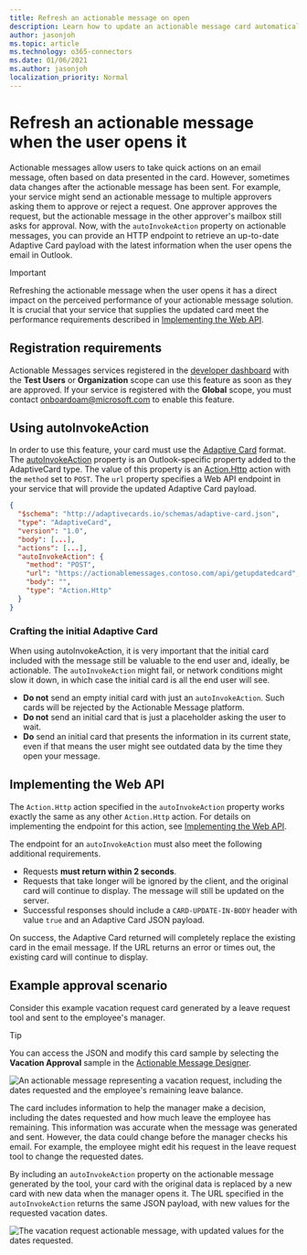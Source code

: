 ```yaml
---
title: Refresh an actionable message on open
description: Learn how to update an actionable message card automatically when the user opens it.
author: jasonjoh
ms.topic: article
ms.technology: o365-connectors
ms.date: 01/06/2021
ms.author: jasonjoh
localization_priority: Normal
---
```


# Refresh an actionable message when the user opens it

Actionable messages allow users to take quick actions on an email message, often based on data presented in the card. However, sometimes data changes after the actionable message has been sent. For example, your service might send an actionable message to multiple approvers asking them to approve or reject a request. One approver approves the request, but the actionable message in the other approver's mailbox still asks for approval. Now, with the `autoInvokeAction` property on actionable messages, you can provide an HTTP endpoint to retrieve an up-to-date Adaptive Card payload with the latest information when the user opens the email in Outlook.

> [!IMPORTANT]
> Refreshing the actionable message when the user opens it has a direct impact on the perceived performance of your actionable message solution. It is crucial that your service that supplies the updated card meet the performance requirements described in [Implementing the Web API](#implementing-the-web-api).

## Registration requirements

Actionable Messages services registered in the [developer dashboard](email-dev-dashboard.md) with the **Test Users** or **Organization** scope can use this feature as soon as they are approved. If your service is registered with the **Global** scope, you must contact [onboardoam@microsoft.com](mailto:onboardoam@microsoft.com) to enable this feature.

## Using autoInvokeAction

In order to use this feature, your card must use the [Adaptive Card](adaptive-card.md) format. The [autoInvokeAction](adaptive-card.md#additional-properties-on-the-adaptivecard-type) property is an Outlook-specific property added to the AdaptiveCard type. The value of this property is an [Action.Http](adaptive-card.md#actionhttp) action with the `method` set to `POST`. The `url` property specifies a Web API endpoint in your service that will provide the updated Adaptive Card payload.

```json
{
  "$schema": "http://adaptivecards.io/schemas/adaptive-card.json",
  "type": "AdaptiveCard",
  "version": "1.0",
  "body": [...],
  "actions": [...],
  "autoInvokeAction": {
    "method": "POST",
    "url": "https://actionablemessages.contoso.com/api/getupdatedcard",
    "body": "",
    "type": "Action.Http"
  }
}
```

### Crafting the initial Adaptive Card

When using autoInvokeAction, it is very important that the initial card included with the message still be valuable to the end user and, ideally, be actionable. The `autoInvokeAction` might fail, or network conditions might slow it down, in which case the initial card is all the end user will see.

- **Do not** send an empty initial card with just an `autoInvokeAction`. Such cards will be rejected by the Actionable Message platform.
- **Do not** send an initial card that is just a placeholder asking the user to wait.
- **Do** send an initial card that presents the information in its current state, even if that means the user might see outdated data by the time they open your message.

## Implementing the Web API

The `Action.Http` action specified in the `autoInvokeAction` property works exactly the same as any other `Action.Http` action. For details on implementing the endpoint for this action, see [Implementing the Web API](adaptive-card.md#implementing-the-web-api).

The endpoint for an `autoInvokeAction` must also meet the following additional requirements.

- Requests **must return within 2 seconds**.
- Requests that take longer will be ignored by the client, and the original card will continue to display. The message will still be updated on the server.
- Successful responses should include a `CARD-UPDATE-IN-BODY` header with value `true` and an Adaptive Card JSON payload.

On success, the Adaptive Card returned will completely replace the existing card in the email message. If the URL returns an error or times out, the existing card will continue to display.

## Example approval scenario

Consider this example vacation request card generated by a leave request tool and sent to the employee's manager.

> [!TIP]
> You can access the JSON and modify this card sample by selecting the **Vacation Approval** sample in the [Actionable Message Designer](https://amdesigner.azurewebsites.net/).

![An actionable message representing a vacation request, including the dates requested and the employee's remaining leave balance.](images/vacation-request-card.png)

The card includes information to help the manager make a decision, including the dates requested and how much leave the employee has remaining. This information was accurate when the message was generated and sent. However, the data could change before the manager checks his email. For example, the employee might edit his request in the leave request tool to change the requested dates.

By including an `autoInvokeAction` property on the actionable message generated by the tool, your card with the original data is replaced by a new card with new data when the manager opens it. The URL specified in the `autoInvokeAction` returns the same JSON payload, with new values for the requested vacation dates.

![The vacation request actionable message, with updated values for the dates requested.](images/vacation-request-card-updated.png)
